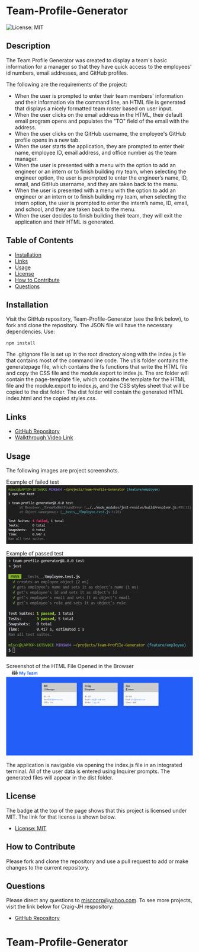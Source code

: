 # Team-Profile-Generator

![License: MIT](https://img.shields.io/badge/License-MIT-yellow.svg)

## Description

The Team Profile Generator was created to display a team's basic information for a manager so that they have quick access to the employees' id numbers, email addresses, and GitHub profiles.

The following are the requirements of the project:

- When the user is prompted to enter their team members' information and their information via the command line, an HTML file is generated that displays a nicely formatted team roster based on user input.
- When the user clicks on the email address in the HTML, their default email program opens and populates the "TO" field of the email with the address.
- When the user clicks on the GitHub username, the employee's GitHub profile opens in a new tab.
- When the user starts the application, they are prompted to enter their name, employee ID, email address, and office number as the team manager.
- When the user is presented with a menu with the option to add an engineer or an intern or to finish building my team, when selecting the engineer option, the user is prompted to enter the engineer’s name, ID, email, and GitHub username, and they are taken back to the menu.
- When the user is presented with a menu with the option to add an engineer or an intern or to finish building my team, when selecting the intern option, the user is prompted to enter the intern’s name, ID, email, and school, and they are taken back to the menu.
- When the user decides to finish building their team, they will exit the application and their HTML is generated.

## Table of Contents

- [Installation](#installation)
- [Links](#links)
- [Usage](#usage)
- [License](#license)
- [How to Contribute](#how-to-contribute)
- [Questions](#questions)

## Installation

Visit the GitHub repository, Team-Profile-Generator (see the link below), to fork and clone the repository. The JSON file will have the necessary dependencies. Use:

```
npm install
```

The .gitignore file is set up in the root directory along with the index.js file that contains most of the command line code. The utils folder contains the generatepage file, which contains the fs functions that write the HTML file and copy the CSS file and the module.export to index.js. The src folder will contain the page-template file, which contains the template for the HTML file and the module.export to index.js, and the CSS styles sheet that will be copied to the dist folder. The dist folder will contain the generated HTML index.html and the copied styles.css.

## Links

- [GitHub Repository](https://github.com/Craig-JH/Team-Profile-Generator)
- [Walkthrough Video Link](https://drive.google.com/file/d/15tz1N41lroNh_hbYO7y4CfxUMDhp6qkh/view)

## Usage

The following images are project screenshots.

Example of failed test
![Failed Test Image](./images/Employee_test_FAIL.png)

Example of passed test
![Passed Test Image](./images/Employee_test_PASS.png)

Screenshot of the HTML File Opened in the Browser
![Example Deployed HTML](./images/Screenshot_HTML.png)

The application is navigable via opening the index.js file in an integrated terminal. All of the user data is entered using Inquirer prompts. The generated files will appear in the dist folder.

## License

The badge at the top of the page shows that this project is licensed under MIT. The link for that license is shown below.

- [License: MIT](https://opensource.org/licenses/MIT)

## How to Contribute

Please fork and clone the repository and use a pull request to add or make changes to the current repository.

## Questions

Please direct any questions to misccorp@yahoo.com. To see more projects, visit the link below for Craig-JH respository:

- [GitHub Repository](https://github.com/Craig-JH/Team-Profile-Generator)

# Team-Profile-Generator
